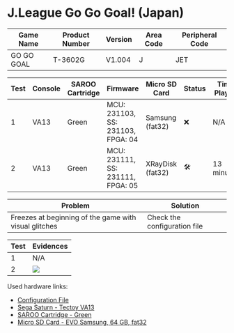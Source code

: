 # J.League Go Go Goal! (Japan)

| Game Name  | Product Number | Version | Area Code | Peripheral Code |
| ---------- | -------------- | ------- | --------- | --------------- |
| GO GO GOAL | T-3602G        | V1.004  | J         | JET             |

| Test | Console | SAROO Cartridge | Firmware                          | Micro SD Card    | Status              | Time Played |
| ---- | ------- | --------------- | --------------------------------- | ---------------- | ------------------- | ----------- |
| 1    | VA13    | Green           | MCU: 231103, SS: 231103, FPGA: 04 | Samsung (fat32)  | :x:                 | N/A         |
| 2    | VA13    | Green           | MCU: 231111, SS: 231111, FPGA: 05 | XRayDisk (fat32) | :hammer_and_wrench: | 13 minutes  |

| Problem                                               | Solution                     |
| ----------------------------------------------------- | ---------------------------- |
| Freezes at beginning of the game with visual glitches | Check the configuration file |

| Test | Evidences                                                                                        |
| ---- | ------------------------------------------------------------------------------------------------ |
| 1    | N/A                                                                                              |
| 2    | [![](https://img.youtube.com/vi/gXqanPZoGLw/0.jpg)](https://www.youtube.com/watch?v=gXqanPZoGLw) |

Used hardware links:

- [Configuration File](https://github.com/williamdsw/saroo-configuration-list/tree/master/J/T-3602G)
- [Sega Saturn - Tectoy VA13](../../../../Info/Consoles/VA13/README.md)
- [SAROO Cartridge - Green](../../../../Info/Cartridges/RetroGameParadiseStore/1.32F/README.md)
- [Micro SD Card - EVO Samsung, 64 GB, fat32](../../../../Info/SdCards/Samsung/64GB/fat32/README.md)
